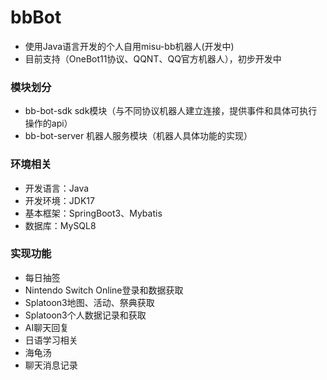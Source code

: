 # bbBot

- 使用Java语言开发的个人自用misu-bb机器人(开发中)
- 目前支持（OneBot11协议、QQNT、QQ官方机器人），初步开发中

### 模块划分

- bb-bot-sdk sdk模块（与不同协议机器人建立连接，提供事件和具体可执行操作的api）
- bb-bot-server 机器人服务模块（机器人具体功能的实现）

### 环境相关
- 开发语言：Java
- 开发环境：JDK17
- 基本框架：SpringBoot3、Mybatis
- 数据库：MySQL8

### 实现功能
- 每日抽签
- Nintendo Switch Online登录和数据获取
- Splatoon3地图、活动、祭典获取
- Splatoon3个人数据记录和获取
- AI聊天回复
- 日语学习相关
- 海龟汤
- 聊天消息记录
